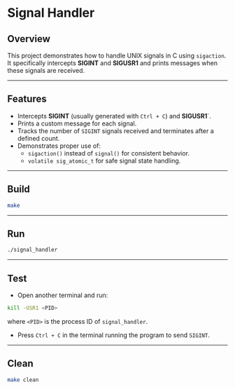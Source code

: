 # Signal Handler

## Overview

This project demonstrates how to handle UNIX signals in C using `sigaction`.  
It specifically intercepts **SIGINT** and **SIGUSR1** and prints messages when these signals are received.

---

## Features

- Intercepts **SIGINT** (usually generated with `Ctrl + C`) and **SIGUSR1**`.
- Prints a custom message for each signal.
- Tracks the number of `SIGINT` signals received and terminates after a defined count.
- Demonstrates proper use of:
  - `sigaction()` instead of `signal()` for consistent behavior.
  - `volatile sig_atomic_t` for safe signal state handling.

---

## Build

```bash
make
```

---

## Run

```bash
./signal_handler
```

---

## Test

- Open another terminal and run:

```bash
kill -USR1 <PID>
```

where `<PID>` is the process ID of `signal_handler`.

- Press `Ctrl + C` in the terminal running the program to send `SIGINT`.

---

## Clean

```bash
make clean
```
